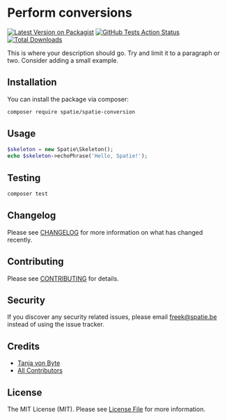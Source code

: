 # Perform conversions

[![Latest Version on Packagist](https://img.shields.io/packagist/v/spatie/spatie-conversion.svg?style=flat-square)](https://packagist.org/packages/spatie/spatie-conversion)
[![GitHub Tests Action Status](https://img.shields.io/github/workflow/status/vonbyte/spatie-conversion/run-tests?label=tests)](https://github.com/vonbyte/spatie-conversion/actions?query=workflow%3Arun-tests+branch%3Amaster)
[![Total Downloads](https://img.shields.io/packagist/dt/spatie/spatie-conversion.svg?style=flat-square)](https://packagist.org/packages/spatie/spatie-conversion)


This is where your description should go. Try and limit it to a paragraph or two. Consider adding a small example.

## Installation

You can install the package via composer:

```bash
composer require spatie/spatie-conversion
```

## Usage

``` php
$skeleton = new Spatie\Skeleton();
echo $skeleton->echoPhrase('Hello, Spatie!');
```

## Testing

``` bash
composer test
```

## Changelog

Please see [CHANGELOG](CHANGELOG.md) for more information on what has changed recently.

## Contributing

Please see [CONTRIBUTING](CONTRIBUTING.md) for details.

## Security

If you discover any security related issues, please email freek@spatie.be instead of using the issue tracker.

## Credits

- [Tanja von Byte](https://github.com/vonByte)
- [All Contributors](../../contributors)

## License

The MIT License (MIT). Please see [License File](LICENSE.md) for more information.
